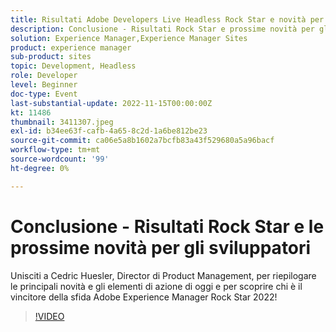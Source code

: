 ```yaml
---
title: Risultati Adobe Developers Live Headless Rock Star e novità per gli sviluppatori
description: Conclusione - Risultati Rock Star e prossime novità per gli sviluppatoriUnisciti a Cedric Huesler, Director di Product Management, per riepilogare le principali novità e gli elementi di azione di oggi e per scoprire chi è il vincitore della sfida Rock Star di Adobe Experience Manager 2022!
solution: Experience Manager,Experience Manager Sites
product: experience manager
sub-product: sites
topic: Development, Headless
role: Developer
level: Beginner
doc-type: Event
last-substantial-update: 2022-11-15T00:00:00Z
kt: 11486
thumbnail: 3411307.jpeg
exl-id: b34ee63f-cafb-4a65-8c2d-1a6be812be23
source-git-commit: ca06e5a8b1602a7bcfb83a43f529680a5a96bacf
workflow-type: tm+mt
source-wordcount: '99'
ht-degree: 0%

---
```


# Conclusione - Risultati Rock Star e le prossime novità per gli sviluppatori

Unisciti a Cedric Huesler, Director di Product Management, per riepilogare le principali novità e gli elementi di azione di oggi e per scoprire chi è il vincitore della sfida Adobe Experience Manager Rock Star 2022!

>[!VIDEO](https://video.tv.adobe.com/v/3411307/?quality=12&learn=on)
